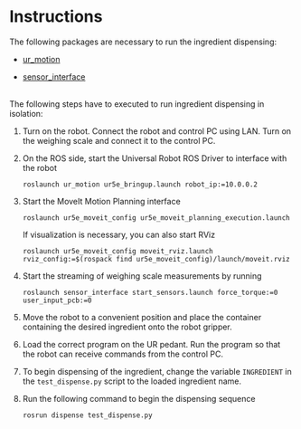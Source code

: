 # Instructions

The following packages are necessary to run the ingredient dispensing:

- [ur_motion](https://github.com/ratatouille-robotics/ur_motion)

- [sensor_interface](https://github.com/ratatouille-robotics/sensor_interface)
<BR> <BR>

The following steps have to executed to run ingredient dispensing in isolation:

1. Turn on the robot. Connect the robot and control PC using LAN. Turn on the weighing scale and connect it to the control PC.

2. On the ROS side, start the Universal Robot ROS Driver to interface with the robot

    ```
    roslaunch ur_motion ur5e_bringup.launch robot_ip:=10.0.0.2
    ```

3. Start the MoveIt Motion Planning interface
    ```
    roslaunch ur5e_moveit_config ur5e_moveit_planning_execution.launch
    ```

    If visualization is necessary, you can also start RViz
    ```
    roslaunch ur5e_moveit_config moveit_rviz.launch rviz_config:=$(rospack find ur5e_moveit_config)/launch/moveit.rviz
    ```

4. Start the streaming of weighing scale measurements by running
    ```
    roslaunch sensor_interface start_sensors.launch force_torque:=0 user_input_pcb:=0
    ```

5. Move the robot to a convenient position and place the container containing the desired ingredient onto the robot gripper.

6. Load the correct program on the UR pedant. Run the program so that the robot can
receive commands from the control PC.

7. To begin dispensing of the ingredient, change the variable `INGREDIENT` in the `test_dispense.py` script to the loaded ingredient name.

8. Run the following command to begin the dispensing sequence
    ```
    rosrun dispense test_dispense.py
    ```
